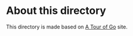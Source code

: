 # About this directory
This directory is made based on [A Tour of Go](https://go-tour-jp.appspot.com/welcome/1) site.